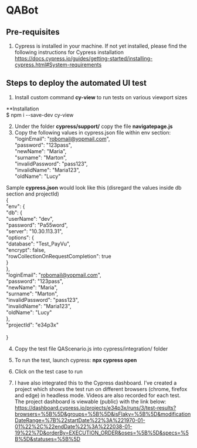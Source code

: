 # QABot

## Pre-requisites

1.	Cypress is installed in your machine. If not yet installed, please find the following instructions for Cypress installation
https://docs.cypress.io/guides/getting-started/installing-cypress.html#System-requirements

## Steps to deploy the automated UI test
1.	Install custom command **cy-view** to run tests on various viewport sizes<br>

  **Installation <br>
   $ npm i --save-dev cy-view

2.	Under the folder **cypress/support/** copy the file **navigatepage.js**
3.	Copy the following values in cypress.json file within env section: <br>
    "loginEmail": "robomail@yopmail.com",<br>
    "password": "123pass",  <br>
    "newName": "Maria",<br>
    "surname": "Marton",<br>
    "invalidPassword": "pass123",<br>
    "invalidName": "Maria123",<br>
    "oldName": "Lucy"<br>

Sample **cypress.json** would look like this (disregard the values inside db section and projectId)<br>
{<br>
  "env": {<br>
    "db": {<br>
      "userName": "dev",<br>
      "password": "Pa55word",<br>
      "server": "10.30.113.31",<br>
      "options": {<br>
        "database": "Test_PayVu",<br>
        "encrypt": false,<br>
        "rowCollectionOnRequestCompletion": true<br>
      }<br>
    },<br>
    "loginEmail": "robomail@yopmail.com",<br>
    "password": "123pass",<br> 
    "newName": "Maria",<br>
    "surname": "Marton",<br>
    "invalidPassword": "pass123",<br>
    "invalidName": "Maria123",<br>
    "oldName": "Lucy"<br>
  },<br>
  "projectId": "e34p3x"<br>
<br>
}<br>

4.	Copy the test file QAScenario.js into cypress/integration/ folder
5.	To run the test, launch cypress:
     **npx cypress open**
6.	Click on the test case to run

7.	I have also integrated this to the Cypress dashboard. I’ve created a project which shows the test run on different browsers (chrome, firefox and edge) in headless mode. Videos are also recorded for each test. The project dashboard is viewable (public) with the link below:
https://dashboard.cypress.io/projects/e34p3x/runs/3/test-results?browsers=%5B%5D&groups=%5B%5D&isFlaky=%5B%5D&modificationDateRange=%7B%22startDate%22%3A%221970-01-01%22%2C%22endDate%22%3A%222038-01-19%22%7D&orderBy=EXECUTION_ORDER&oses=%5B%5D&specs=%5B%5D&statuses=%5B%5D
